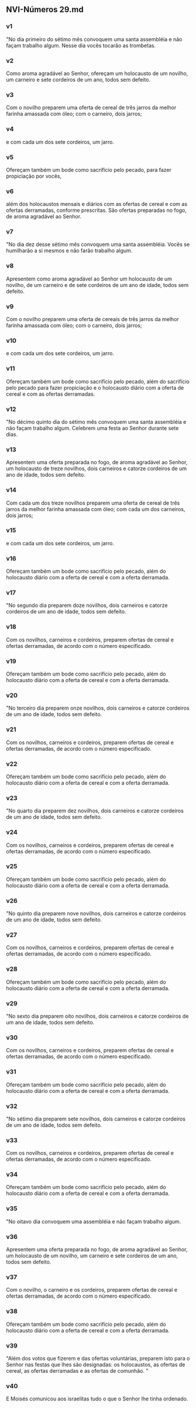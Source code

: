 ## NVI-Números 29.md
### v1
 "No dia primeiro do sétimo mês convoquem uma santa assembléia e não façam trabalho algum. Nesse dia vocês tocarão as trombetas.
### v2
 Como aroma agradável ao Senhor, ofereçam um holocausto de um novilho, um carneiro e sete cordeiros de um ano, todos sem defeito.
### v3
 Com o novilho preparem uma oferta de cereal de três jarros da melhor farinha amassada com óleo; com o carneiro, dois jarros;
### v4
 e com cada um dos sete cordeiros, um jarro.
### v5
 Ofereçam também um bode como sacrifício pelo pecado, para fazer propiciação por vocês,
### v6
 além dos holocaustos mensais e diários com as ofertas de cereal e com as ofertas derramadas, conforme prescritas. São ofertas preparadas no fogo, de aroma agradável ao Senhor.
### v7
 "No dia dez desse sétimo mês convoquem uma santa assembléia. Vocês se humilharão a si mesmos e não farão trabalho algum.
### v8
 Apresentem como aroma agradável ao Senhor um holocausto de um novilho, de um carneiro e de sete cordeiros de um ano de idade, todos sem defeito.
### v9
 Com o novilho preparem uma oferta de cereais de três jarros da melhor farinha amassada com óleo; com o carneiro, dois jarros;
### v10
 e com cada um dos sete cordeiros, um jarro.
### v11
 Ofereçam também um bode como sacrifício pelo pecado, além do sacrifício pelo pecado para fazer propiciação e o holocausto diário com a oferta de cereal e com as ofertas derramadas.
### v12
 "No décimo quinto dia do sétimo mês convoquem uma santa assembléia e não façam trabalho algum. Celebrem uma festa ao Senhor durante sete dias.
### v13
 Apresentem uma oferta preparada no fogo, de aroma agradável ao Senhor, um holocausto de treze novilhos, dois carneiros e catorze cordeiros de um ano de idade, todos sem defeito.
### v14
 Com cada um dos treze novilhos preparem uma oferta de cereal de três jarros da melhor farinha amassada com óleo; com cada um dos carneiros, dois jarros;
### v15
 e com cada um dos sete cordeiros, um jarro.
### v16
 Ofereçam também um bode como sacrifício pelo pecado, além do holocausto diário com a oferta de cereal e com a oferta derramada.
### v17
 "No segundo dia preparem doze novilhos, dois carneiros e catorze cordeiros de um ano de idade, todos sem defeito.
### v18
 Com os novilhos, carneiros e cordeiros, preparem ofertas de cereal e ofertas derramadas, de acordo com o número especificado.
### v19
 Ofereçam também um bode como sacrifício pelo pecado, além do holocausto diário com a oferta de cereal e com a oferta derramada.
### v20
 "No terceiro dia preparem onze novilhos, dois carneiros e catorze cordeiros de um ano de idade, todos sem defeito.
### v21
 Com os novilhos, carneiros e cordeiros, preparem ofertas de cereal e ofertas derramadas, de acordo com o número especificado.
### v22
 Ofereçam também um bode como sacrifício pelo pecado, além do holocausto diário com a oferta de cereal e com a oferta derramada.
### v23
 "No quarto dia preparem dez novilhos, dois carneiros e catorze cordeiros de um ano de idade, todos sem defeito.
### v24
 Com os novilhos, carneiros e cordeiros, preparem ofertas de cereal e ofertas derramadas, de acordo com o número especificado.
### v25
 Ofereçam também um bode como sacrifício pelo pecado, além do holocausto diário com a oferta de cereal e com a oferta derramada.
### v26
 "No quinto dia preparem nove novilhos, dois carneiros e catorze cordeiros de um ano de idade, todos sem defeito.
### v27
 Com os novilhos, carneiros e cordeiros, preparem ofertas de cereal e ofertas derramadas, de acordo com o número especificado.
### v28
 Ofereçam também um bode como sacrifício pelo pecado, além do holocausto diário com a oferta de cereal e com a oferta derramada.
### v29
 "No sexto dia preparem oito novilhos, dois carneiros e catorze cordeiros de um ano de idade, todos sem defeito.
### v30
 Com os novilhos, carneiros e cordeiros, preparem ofertas de cereal e ofertas derramadas, de acordo com o número especificado.
### v31
 Ofereçam também um bode como sacrifício pelo pecado, além do holocausto diário com a oferta de cereal e com a oferta derramada.
### v32
 "No sétimo dia preparem sete novilhos, dois carneiros e catorze cordeiros de um ano de idade, todos sem defeito.
### v33
 Com os novilhos, carneiros e cordeiros, preparem ofertas de cereal e ofertas derramadas, de acordo com o número especificado.
### v34
 Ofereçam também um bode como sacrifício pelo pecado, além do holocausto diário com a oferta de cereal e com a oferta derramada.
### v35
 "No oitavo dia convoquem uma assembléia e não façam trabalho algum.
### v36
 Apresentem uma oferta preparada no fogo, de aroma agradável ao Senhor, um holocausto de um novilho, um carneiro e sete cordeiros de um ano, todos sem defeito.
### v37
 Com o novilho, o carneiro e os cordeiros, preparem ofertas de cereal e ofertas derramadas, de acordo com o número especificado.
### v38
 Ofereçam também um bode como sacrifício pelo pecado, além do holocausto diário com a oferta de cereal e com a oferta derramada.
### v39
 "Além dos votos que fizerem e das ofertas voluntárias, preparem isto para o Senhor nas festas que lhes são designadas: os holocaustos, as ofertas de cereal, as ofertas derramadas e as ofertas de comunhão. "
### v40
 E Moisés comunicou aos israelitas tudo o que o Senhor lhe tinha ordenado.
